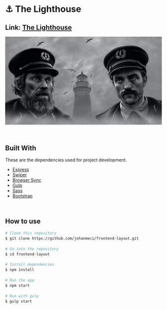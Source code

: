 # ⚓ **The Lighthouse**

## Link: <a href="https://johanfrontendtm.herokuapp.com" target="_blank">The Lighthouse</a>

![frontend test](public/img/img_slide_1.jpg 'img frontend test')

</br>

## **Built With**

These are the dependencies used for project development.

* <a href="https://www.npmjs.com/package/express" target="_blank">Express</a>
* <a href="https://swiperjs.com" target="_blank">Swiper</a>
* <a href="https://browsersync.io" target="_blank">Browser Sync</a>
* <a href="https://gulpjs.com" target="_blank">Gulp</a>
* <a href="https://sass-lang.com" target="_blank">Sass</a>
* <a href="https://getbootstrap.com" target="_blank">Bootstrap</a>

</br>

## **How to use**

```bash
# Clone this repository
$ git clone https://github.com/johanmeci/frontend-layout.git

# Go into the repository
$ cd frontend-layout

# Install dependencies
$ npm install

# Run the app
$ npm start

# Run with gulp
$ gulp start
```